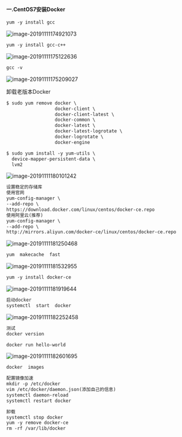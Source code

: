 #### 一.CentOS7安装Docker

```txt
yum -y install gcc
```

![image-20191111174921073](E:\Typora笔记\Pic\image-20191111174921073.png)

```txt
yum -y install gcc-c++
```

![image-20191111175122636](E:\Typora笔记\Pic\image-20191111175122636.png)

```txt
gcc -v
```

![image-20191111175209027](E:\Typora笔记\Pic\image-20191111175209027.png)

卸载老版本Docker

```txt
$ sudo yum remove docker \
                  docker-client \
                  docker-client-latest \
                  docker-common \
                  docker-latest \
                  docker-latest-logrotate \
                  docker-logrotate \
                  docker-engine
```

```txt
$ sudo yum install -y yum-utils \
  device-mapper-persistent-data \
  lvm2
```

![image-20191111180101242](E:\Typora笔记\Pic\image-20191111180101242.png)

```txt
设置稳定的存储库
使用官网
yum-config-manager \
--add-repo \
https://download.docker.com/linux/centos/docker-ce.repo
使用阿里云(推荐)
yum-config-manager \
--add-repo \
http://mirrors.aliyun.com/docker-ce/linux/centos/docker-ce.repo
```

![image-20191111181250468](E:\Typora笔记\Pic\image-20191111181250468.png)

```txt
yum  makecache  fast
```

![image-20191111181532955](E:\Typora笔记\Pic\image-20191111181532955.png)

```txt
yum -y install docker-ce
```

![image-20191111181919644](E:\Typora笔记\Pic\image-20191111181919644.png)

```txt
启动docker
systemctl  start  docker
```

![image-20191111182252458](E:\Typora笔记\Pic\image-20191111182252458.png)

```txt
测试
docker version
```

```txt
docker run hello-world
```

![image-20191111182601695](E:\Typora笔记\Pic\image-20191111182601695.png)

```txt
docker  images
```

```txt
配置镜像加速
mkdir -p /etc/docker
vim /etc/docker/daemon.json(添加自己的信息)
systemctl daemon-reload
systemctl restart docker
```

```txt
卸载
systemctl stop docker
yum -y remove docker-ce
rm -rf /var/lib/docker
```













